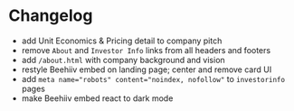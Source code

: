 # Changelog

- add Unit Economics & Pricing detail to company pitch
- remove `About` and `Investor Info` links from all headers and footers
- add `/about.html` with company background and vision
- restyle Beehiiv embed on landing page; center and remove card UI
- add `meta name="robots" content="noindex, nofollow"` to `investorinfo` pages
- make Beehiiv embed react to dark mode
